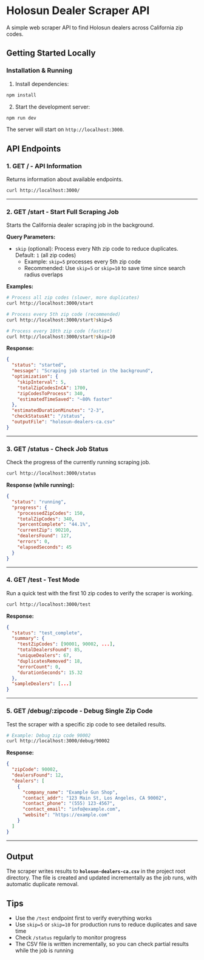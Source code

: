 # Holosun Dealer Scraper API

A simple web scraper API to find Holosun dealers across California zip codes.

## Getting Started Locally

### Installation & Running

1. Install dependencies:

```bash
npm install
```

2. Start the development server:

```bash
npm run dev
```

The server will start on `http://localhost:3000`.

## API Endpoints

### 1. **GET /** - API Information

Returns information about available endpoints.

```bash
curl http://localhost:3000/
```

---

### 2. **GET /start** - Start Full Scraping Job

Starts the California dealer scraping job in the background.

**Query Parameters:**

- `skip` (optional): Process every Nth zip code to reduce duplicates. Default: `1` (all zip codes)
  - Example: `skip=5` processes every 5th zip code
  - Recommended: Use `skip=5` or `skip=10` to save time since search radius overlaps

**Examples:**

```bash
# Process all zip codes (slower, more duplicates)
curl http://localhost:3000/start

# Process every 5th zip code (recommended)
curl http://localhost:3000/start?skip=5

# Process every 10th zip code (fastest)
curl http://localhost:3000/start?skip=10
```

**Response:**

```json
{
  "status": "started",
  "message": "Scraping job started in the background",
  "optimization": {
    "skipInterval": 5,
    "totalZipCodesInCA": 1700,
    "zipCodesToProcess": 340,
    "estimatedTimeSaved": "~80% faster"
  },
  "estimatedDurationMinutes": "2-3",
  "checkStatusAt": "/status",
  "outputFile": "holosun-dealers-ca.csv"
}
```

---

### 3. **GET /status** - Check Job Status

Check the progress of the currently running scraping job.

```bash
curl http://localhost:3000/status
```

**Response (while running):**

```json
{
  "status": "running",
  "progress": {
    "processedZipCodes": 150,
    "totalZipCodes": 340,
    "percentComplete": "44.1%",
    "currentZip": 90210,
    "dealersFound": 127,
    "errors": 0,
    "elapsedSeconds": 45
  }
}
```

---

### 4. **GET /test** - Test Mode

Run a quick test with the first 10 zip codes to verify the scraper is working.

```bash
curl http://localhost:3000/test
```

**Response:**

```json
{
  "status": "test_complete",
  "summary": {
    "testZipCodes": [90001, 90002, ...],
    "totalDealersFound": 85,
    "uniqueDealers": 67,
    "duplicatesRemoved": 18,
    "errorCount": 0,
    "durationSeconds": 15.32
  },
  "sampleDealers": [...]
}
```

---

### 5. **GET /debug/:zipcode** - Debug Single Zip Code

Test the scraper with a specific zip code to see detailed results.

```bash
# Example: Debug zip code 90002
curl http://localhost:3000/debug/90002
```

**Response:**

```json
{
  "zipCode": 90002,
  "dealersFound": 12,
  "dealers": [
    {
      "company_name": "Example Gun Shop",
      "contact_addr": "123 Main St, Los Angeles, CA 90002",
      "contact_phone": "(555) 123-4567",
      "contact_email": "info@example.com",
      "website": "https://example.com"
    }
  ]
}
```

---

## Output

The scraper writes results to **`holosun-dealers-ca.csv`** in the project root directory. The file is created and updated incrementally as the job runs, with automatic duplicate removal.

## Tips

- Use the `/test` endpoint first to verify everything works
- Use `skip=5` or `skip=10` for production runs to reduce duplicates and save time
- Check `/status` regularly to monitor progress
- The CSV file is written incrementally, so you can check partial results while the job is running
